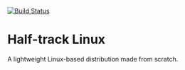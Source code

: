 [![Build Status](https://travis-ci.org/RICCIARDI-Adrien/Half_Track_Linux.svg?branch=master)](https://travis-ci.org/RICCIARDI-Adrien/Half_Track_Linux)

# Half-track Linux

A lightweight Linux-based distribution made from scratch.